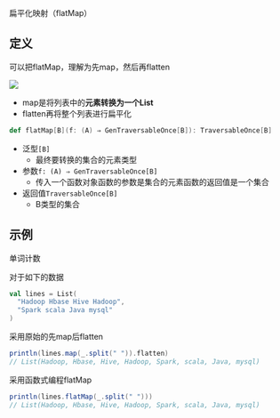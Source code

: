  扁平化映射（flatMap）


## 定义

可以把flatMap，理解为先map，然后再flatten

![](http://www.droliz.cn/markdown_img/Pasted%20image%2020220924144824.png)


-   map是将列表中的**元素转换为一个List**
-   flatten再将整个列表进行扁平化

```scala
def flatMap[B](f: (A) ⇒ GenTraversableOnce[B]): TraversableOnce[B]
```


* 泛型`[B]`
	* 最终要转换的集合的元素类型
* 参数`f: (A) ⇒ GenTraversableOnce[B]`
	* 传入一个函数对象函数的参数是集合的元素函数的返回值是一个集合
* 返回值`TraversableOnce[B]`
	* B类型的集合


## 示例

单词计数

对于如下的数据

```scala
val lines = List(  
  "Hadoop Hbase Hive Hadoop",  
  "Spark scala Java mysql"  
)
```

采用原始的先map后flatten

```scala
println(lines.map(_.split(" ")).flatten)  
// List(Hadoop, Hbase, Hive, Hadoop, Spark, scala, Java, mysql)
```

采用函数式编程flatMap

```scala
println(lines.flatMap(_.split(" ")))
// List(Hadoop, Hbase, Hive, Hadoop, Spark, scala, Java, mysql)
```
